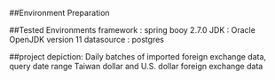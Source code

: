 ##Environment Preparation

##Tested Environments
framework : spring booy 2.7.0
JDK : Oracle OpenJDK version 11
datasource : postgres

##project depiction:
  Daily batches of imported foreign exchange data, query date range Taiwan dollar and U.S. dollar foreign exchange data
